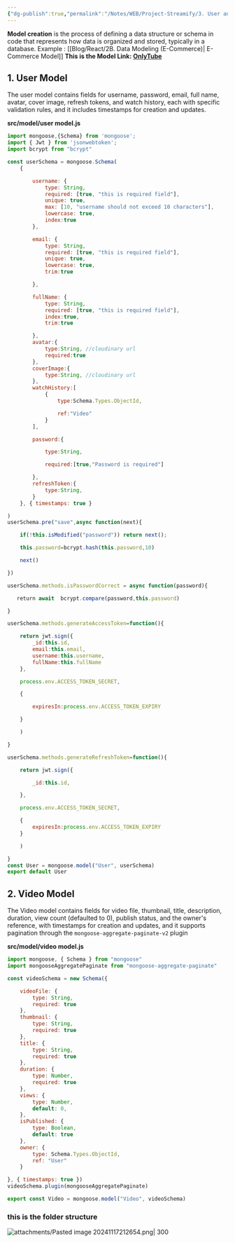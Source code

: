 ```yaml
---
{"dg-publish":true,"permalink":"/Notes/WEB/Project-Streamify/3. User and video model/","created":"2024-11-17T21:21:45.360+05:30"}
---
```


**Model creation** is the process of defining a data structure or schema in code that represents how data is organized and stored, typically in a database. Example : [[Blog/React/2B. Data Modeling (E-Commerce)\| E-Commerce Model]]
**This is the Model Link: [OnlyTube](https://app.eraser.io/workspace/YtPqZ1VogxGy1jzIDkzj)**

## 1. User Model

The user model contains fields for username, password, email, full name, avatar, cover image, refresh tokens, and watch history, each with specific validation rules, and it includes timestamps for creation and updates.

**src/model/user model.js**

```js
import mongoose,{Schema} from 'mongoose';
import { Jwt } from 'jsonwebtoken';
import bcrypt from "bcrypt"

const userSchema = mongoose.Schema(
    {

        username: {
            type: String,
            required: [true, "this is required field"],
            unique: true,
            max: [10, "username should not exceed 10 characters"],
            lowercase: true,
            index:true
        },

        email: {
            type: String,
            required: [true, "this is required field"],
            unique: true,
            lowercase: true,
            trim:true

        },

        fullName: {
            type: String,
            required: [true, "this is required field"],
            index:true,
            trim:true

        },
        avatar:{
            type:String, //cloudinary url
            required:true
        },
        coverImage:{
            type:String, //cloudinary url
        },
        watchHistory:[
            {
                type:Schema.Types.ObjectId,

                ref:"Video"
            }
        ],

        password:{

            type:String,

            required:[true,"Password is required"]

        },
        refreshToken:{
            type:String,
        }
    }, { timestamps: true }

)
userSchema.pre("save",async function(next){

    if(!this.isModified("password")) return next();

    this.password=bcrypt.hash(this.password,10)

    next()

})

userSchema.methods.isPasswordCorrect = async function(password){

   return await  bcrypt.compare(password,this.password)

}

userSchema.methods.generateAccessToken=function(){

    return jwt.sign({
        _id:this.id,
        email:this.email,
        username:this.username,
        fullName:this.fullName
    },

    process.env.ACCESS_TOKEN_SECRET,

    {

        expiresIn:process.env.ACCESS_TOKEN_EXPIRY

    }

    )

}

userSchema.methods.generateRefreshToken=function(){

    return jwt.sign({

        _id:this.id,

    },

    process.env.ACCESS_TOKEN_SECRET,

    {
        expiresIn:process.env.ACCESS_TOKEN_EXPIRY
    }

    )

}
const User = mongoose.model("User", userSchema)
export default User
```

## 2. Video Model 
The Video model contains fields for video file, thumbnail, title, description, duration, view count (defaulted to 0), publish status, and the owner's reference, with timestamps for creation and updates, and it supports pagination through the `mongoose-aggregate-paginate-v2` plugin

**src/model/video model.js**

```js
import mongoose, { Schema } from "mongoose"
import mongooseAggregatePaginate from "mongoose-aggregate-paginate"

const videoSchema = new Schema({

    videoFile: {
        type: String,
        required: true
    },
    thumbnail: {
        type: String,
        required: true
    },
    title: {
        type: String,
        required: true
    },
    duration: {
        type: Number,
        required: true
    },
    views: {
        type: Number,
        default: 0,
    },
    isPublished: {
        type: Boolean,
        default: true
    },
    owner: {
        type: Schema.Types.ObjectId,
        ref: "User"
    }  

}, { timestamps: true })
videoSchema.plugin(mongooseAggregatePaginate)

export const Video = mongoose.model("Video", videoSchema)
```

### this is the folder structure

![attachments/Pasted image 20241117212654.png| 300](/img/user/Notes/WEB/Project-Streamify/attachments/Pasted%20image%2020241117212654.png)

